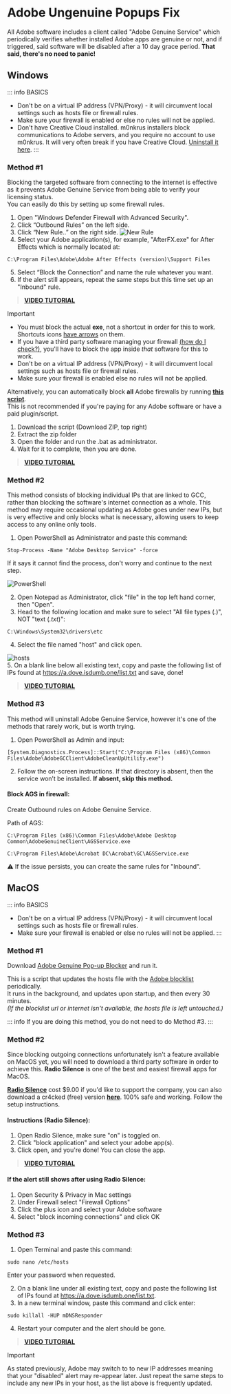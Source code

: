 # **Adobe Ungenuine Popups Fix**
All Adobe software includes a client called "Adobe Genuine Service" which periodically verifies whether installed Adobe apps are genuine or not, and if triggered, said software will be disabled after a 10 day grace period. **That said, there's no need to panic!**

## **Windows**
::: info BASICS
- Don't be on a virtual IP address (VPN/Proxy) - it will circumvent local settings such as hosts file or firewall rules.
- Make sure your firewall is enabled or else no rules will not be applied.
- Don't have Creative Cloud installed. m0nkrus installers block communications to Adobe servers, and you require no account to use m0nkrus. It will very often break if you have Creative Cloud. [Uninstall it here](https://swupmf.adobe.com/webfeed/CleanerTool/win/AdobeCreativeCloudCleanerTool.exe).
:::

### Method #1
Blocking the targeted software from connecting to the internet is effective as it prevents Adobe Genuine Service from being able to verify your licensing status.  
You can easily do this by setting up some firewall rules.  

1. Open "Windows Defender Firewall with Advanced Security".
2. Click “Outbound Rules” on the left side.
3. Click “New Rule..” on the right side.
![New Rule](https://b.thumbs.redditmedia.com/sbLzTKAiZnQqjK7IuJtm-TKzcMctIpjMEfaMzs6eiIA.png)
4. Select your Adobe application(s), for example, "AfterFX.exe" for After Effects which is normally located at:
```
C:\Program Files\Adobe\Adobe After Effects (version)\Support Files
```
5. Select “Block the Connection” and name the rule whatever you want.
6. If the alert still appears, repeat the same steps but this time set up an "Inbound" rule.
> **[**VIDEO TUTORIAL**](https://streamable.com/tim4rl)**

> [!IMPORTANT]
> - You must block the actual **exe**, not a shortcut in order for this to work. Shortcuts icons [have arrows](https://i.ibb.co/j4BkW0F/phonto.jpg) on them.
> - If you have a third party software managing your firewall [(how do I check?)](https://i.ibb.co/BBxN4z2/image.png), you'll have to block the app inside *that* software for this to work.
> - Don't be on a virtual IP address (VPN/Proxy) - it will dircumvent local settings such as hosts file or firewall rules.
> - Make sure your firewall is enabled else no rules will not be applied.  

Alternatively, you can automatically block **all** Adobe firewalls by running [**this script**](https://gist.github.com/ph33nx/0ed14724213c4cc467c85826c9dca908).  
This is not recommended if you're paying for any Adobe software or have a paid plugin/script.

1. Download the script (Download ZIP, top right)
2. Extract the zip folder
3. Open the folder and run the .bat as administrator.
4. Wait for it to complete, then you are done.

> [**VIDEO TUTORIAL**](https://streamable.com/9yk8d0)

### Method #2
This method consists of blocking individual IPs that are linked to GCC, rather than blocking the software's internet connection as a whole. This method may require occasional updating as Adobe goes under new IPs, but is very effective and only blocks what is necessary, allowing users to keep access to any online only tools.

1. Open PowerShell as Administrator and paste this command:  
```
Stop-Process -Name "Adobe Desktop Service" -force
```
If it says it cannot find the process, don't worry and continue to the next step.  

![PowerShell](https://b.thumbs.redditmedia.com/kbmRrE_CMsxMdZISJ1zQ-GsP2mY3gJlsrAHpWYs3QTk.png)  

2. Open Notepad as Administrator, click "file" in the top left hand corner, then "Open".
3. Head to the following location and make sure to select "All file types (*.*)", NOT "text (*.txt*)":  
```
C:\Windows\System32\drivers\etc
```
4. Select the file named "host" and click open.  

![hosts](https://b.thumbs.redditmedia.com/r06GUpx75wQ183VGlp0-NrsRQfOwETXrD1ib0yZdOwI.png)  
5. On a blank line below all existing text, copy and paste the following list of IPs found at https://a.dove.isdumb.one/list.txt and save, done!

> [**VIDEO TUTORIAL**](https://streamable.com/mnduve)

### Method #3
This method will uninstall Adobe Genuine Service, however it's one of the methods that rarely work, but is worth trying.

1. Open PowerShell as Admin and input:
```
[System.Diagnostics.Process]::Start("C:\Program Files (x86)\Common Files\Adobe\AdobeGCClient\AdobeCleanUpUtility.exe")
```
2. Follow the on-screen instructions. If that directory is absent, then the service won’t be installed. **If absent, skip this method.**

#### **Block AGS in firewall:**
Create Outbound rules on Adobe Genuine Service.

Path of AGS:
```
C:\Program Files (x86)\Common Files\Adobe\Adobe Desktop Common\AdobeGenuineClient\AGSService.exe
```
```
C:\Program Files\Adobe\Acrobat DC\Acrobat\GC\AGSService.exe
```
:warning: If the issue persists, you can create the same rules for "Inbound".

## **MacOS**
::: info BASICS
- Don't be on a virtual IP address (VPN/Proxy) - it will circumvent local settings such as hosts file or firewall rules.
- Make sure your firewall is enabled or else no rules will not be applied.
:::
### Method #1
Download [Adobe Genuine Pop-up Blocker](https://pixeldrain.com/u/4wz7kv7W) and run it.

This is a script that updates the hosts file with the [Adobe blocklist](https://a.dove.isdumb.one/list.txt) periodically.  
It runs in the background, and updates upon startup, and then every 30 minutes.  
*(If the blocklist url or internet isn't available, the hosts file is left untouched.)*

::: info 
If you are doing this method, you do not need to do Method #3.
:::

### Method #2
Since blocking outgoing connections unfortunately isn't a feature available on MacOS yet, you will need to download a third party software in order to achieve this. **Radio Silence** is one of the best and easiest firewall apps for MacOS.

[**Radio Silence**](https://objective-see.org/products/lulu.html) cost $9.00 if you'd like to support the company, you can also download a cr4cked (free) version [**here**](https://www.mediafire.com/file_premium/0kv657im9crdwnj/Radio_Silence_3_3.dmg/file). 100% safe and working. Follow the setup instructions.

#### **Instructions (Radio Silence)**:
1. Open Radio Silence, make sure "on" is toggled on.
2. Click "block application" and select your adobe app(s).
3. Click open, and you're done! You can close the app.
> [**VIDEO TUTORIAL**](https://streamable.com/fsxsap)  

#### If the alert still shows after using Radio Silence:
1. Open Security & Privacy in Mac settings
2. Under Firewall select "Firewall Options"
3. Click the plus icon and select your Adobe software
4. Select "block incoming connections" and click OK

### Method #3
1. Open Terminal and paste this command:
```
sudo nano /etc/hosts
```
Enter your password when requested.  

2. On a blank line under all existing text, copy and paste the following list of IPs found at https://a.dove.isdumb.one/list.txt.
3. In a new terminal window, paste this command and click enter:
```
sudo killall -HUP mDNSResponder
```
4. Restart your computer and the alert should be gone.

> [**VIDEO TUTORIAL**](https://youtu.be/kspZLTtc_XU?si=cE9WjRV0XfO5kbgJ)

> [!IMPORTANT]
> As stated previously, Adobe may switch to to new IP addresses meaning that your "disabled" alert may re-appear later. Just repeat the same steps to include any new IPs in your host, as the list above is frequently updated.
